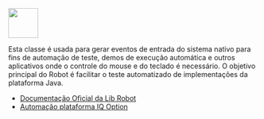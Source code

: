 <img src="https://developers.google.com/search/images/google-search-central-logo.png?hl=pt-PT" width="60" height="60">

Esta classe é usada para gerar eventos de entrada do sistema nativo para fins de automação de teste, demos de execução automática e outros aplicativos onde o controle do mouse e do teclado é necessário. O objetivo principal do Robot é facilitar o teste automatizado de implementações da plataforma Java.

- [Documentação Oficial da Lib Robot](https://docs.oracle.com/javase/7/docs/api/java/awt/Robot.html)
- [Automação plataforma IQ Option](https://github.com/Lu-Yi-Hsun/iqoptionapi)

